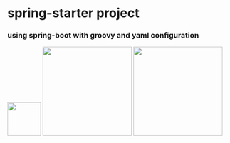 spring-starter project
==============
### using spring-boot with groovy and yaml configuration
<img src="http://www.inqool.cz/images/spring-logo.png" width="75"/>
<img src="http://groovy.codehaus.org/images/groovy-logo-medium.png" width="200"/>
<img src="http://www.flucorrex.ch/images/yaml-logo.jpg" width="200"/>
